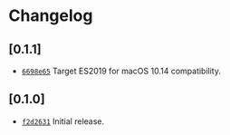 # Changelog

## \[0.1.1]

- [`6698e65`](https://github.com/crabnebula-dev/drag-rs/commit/6698e655215e649d8a40d4c8d6d328ca595ce2d8) Target ES2019 for macOS 10.14 compatibility.

## \[0.1.0]

- [`f2d2631`](https://github.com/crabnebula-dev/drag-rs/commit/f2d26319d59dc9d92b4fc2b244d74f7b75f724b3) Initial release.
